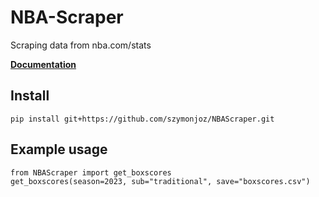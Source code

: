 # NBA-Scraper
Scraping data from nba.com/stats

**[Documentation](docs.md)**

## Install 
```
pip install git+https://github.com/szymonjoz/NBAScraper.git
```

## Example usage 
```
from NBAScraper import get_boxscores
get_boxscores(season=2023, sub="traditional", save="boxscores.csv")
```